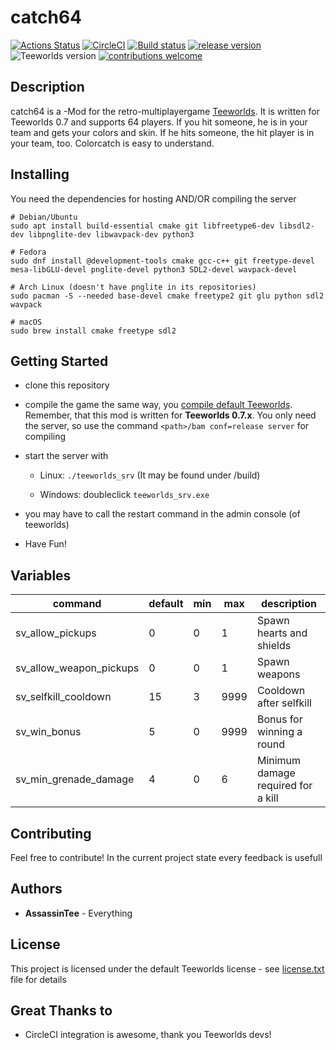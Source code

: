 # catch64
[![Actions Status](https://github.com/AssassinTee/catch64/workflows/All%OS/badge.svg)](https://github.com/AssassinTee/catch64/actions)
[![CircleCI](https://circleci.com/gh/AssassinTee/catch64.svg?style=shield)](https://circleci.com/gh/AssassinTee/catch64)
[![Build status](https://ci.appveyor.com/api/projects/status/uai64nkyvc8tgc36/branch/master?svg=true)](hhttps://ci.appveyor.com/project/AssassinTee/catch64)
[![release version](https://img.shields.io/badge/releases-Unix%20%7C%20Windows-brightgreen)](https://github.com/AssassinTee/catch64/releases)
![Teeworlds version](https://img.shields.io/badge/Teeworlds-0.7.3.1-brightgreen.svg)
[![contributions welcome](https://img.shields.io/badge/contributions-welcome-brightgreen.svg?style=flat)](https://github.com/AssassinTee/catch64/issues)

## Description
catch64 is a -Mod for the retro-multiplayergame [Teeworlds](www.teeworlds.com).
It is written for Teeworlds 0.7 and supports 64 players.
If you hit someone, he is in your team and gets your colors and skin.
If he hits someone, the hit player is in your team, too.
Colorcatch is easy to understand.

## Installing

You need the dependencies for hosting AND/OR compiling the server

```
# Debian/Ubuntu
sudo apt install build-essential cmake git libfreetype6-dev libsdl2-dev libpnglite-dev libwavpack-dev python3

# Fedora
sudo dnf install @development-tools cmake gcc-c++ git freetype-devel mesa-libGLU-devel pnglite-devel python3 SDL2-devel wavpack-devel

# Arch Linux (doesn't have pnglite in its repositories)
sudo pacman -S --needed base-devel cmake freetype2 git glu python sdl2 wavpack

# macOS
sudo brew install cmake freetype sdl2
```

## Getting Started

* clone this repository

* compile the game the same way, you [compile default Teeworlds](https://www.teeworlds.com/?page=docs&wiki=compiling_everything). Remember, that this mod is written for **Teeworlds 0.7.x**. You only need the server, so use the command `<path>/bam conf=release server` for compiling

* start the server with

    * Linux: `./teeworlds_srv` (It may be found under /build)

    * Windows: doubleclick `teeworlds_srv.exe`

* you may have to call the restart command in the admin console (of teeworlds)

* Have Fun!

## Variables

| command                 | default | min | max  | description                        |
| ----------------------- | ------- | --- | ---- | ---------------------------------- |
| sv_allow_pickups        | 0       | 0   | 1    | Spawn hearts and shields           |
| sv_allow_weapon_pickups | 0       | 0   | 1    | Spawn weapons                      |
| sv_selfkill_cooldown    | 15      | 3   | 9999 | Cooldown after selfkill            |
| sv_win_bonus            | 5       | 0   | 9999 | Bonus for winning a round          |
| sv_min_grenade_damage   | 4       | 0   | 6    | Minimum damage required for a kill |

## Contributing

Feel free to contribute! In the current project state every feedback is usefull

## Authors

* **AssassinTee** - Everything

## License
This project is licensed under the default Teeworlds license - see [license.txt](https://github.com/AssassinTee/Teeworlds-Zod2/blob/master/license.txt) file for details

## Great Thanks to

* CircleCI integration is awesome, thank you Teeworlds devs!
